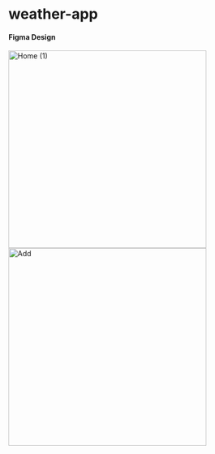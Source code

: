 # weather-app
#### Figma Design
<img width="390" alt="Home (1)" src="https://github.com/user-attachments/assets/45e13691-890e-4194-8342-982d9be6b851" />
<img width="390" alt="Add" src="https://github.com/user-attachments/assets/631f9aa3-7a40-407a-8c2e-1ece038f0654" />

